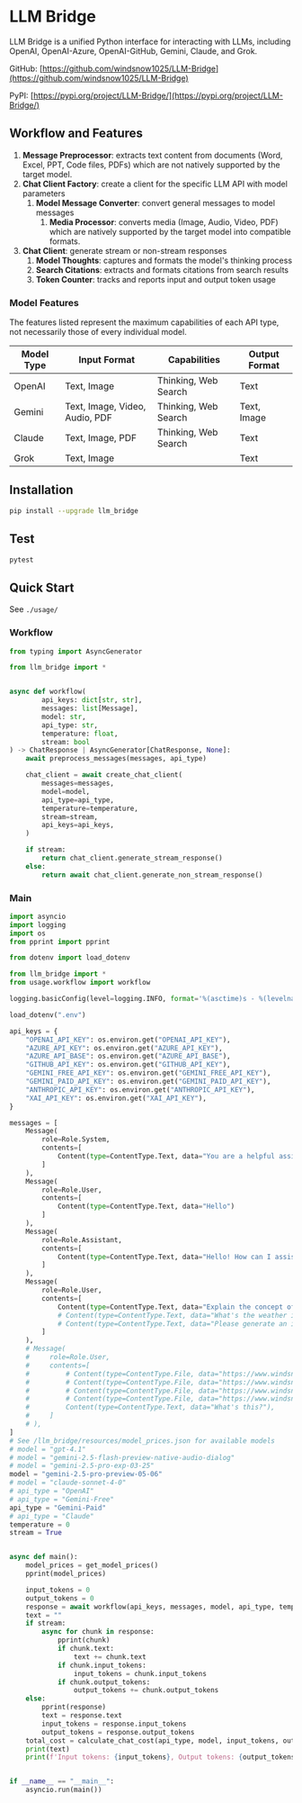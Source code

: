 # LLM Bridge

LLM Bridge is a unified Python interface for interacting with LLMs, including OpenAI, OpenAI-Azure, OpenAI-GitHub, Gemini, Claude, and Grok.

GitHub: [https://github.com/windsnow1025/LLM-Bridge](https://github.com/windsnow1025/LLM-Bridge)

PyPI: [https://pypi.org/project/LLM-Bridge/](https://pypi.org/project/LLM-Bridge/)

## Workflow and Features

1. **Message Preprocessor**: extracts text content from documents (Word, Excel, PPT, Code files, PDFs) which are not natively supported by the target model.
2. **Chat Client Factory**: create a client for the specific LLM API with model parameters
    1. **Model Message Converter**: convert general messages to model messages
        1. **Media Processor**: converts media (Image, Audio, Video, PDF) which are natively supported by the target model into compatible formats.
3. **Chat Client**: generate stream or non-stream responses
    1. **Model Thoughts**: captures and formats the model's thinking process
    2. **Search Citations**: extracts and formats citations from search results
    3. **Token Counter**: tracks and reports input and output token usage

### Model Features

The features listed represent the maximum capabilities of each API type, not necessarily those of every individual model.

| Model Type | Input Format                   | Capabilities         | Output Format |
|------------|--------------------------------|----------------------|---------------|
| OpenAI     | Text, Image                    | Thinking, Web Search | Text          |
| Gemini     | Text, Image, Video, Audio, PDF | Thinking, Web Search | Text, Image   |
| Claude     | Text, Image, PDF               | Thinking, Web Search | Text          |
| Grok       | Text, Image                    |                      | Text          |

## Installation

```bash
pip install --upgrade llm_bridge
```

## Test

```bash
pytest
```

## Quick Start

See `./usage/`

### Workflow

```python
from typing import AsyncGenerator

from llm_bridge import *


async def workflow(
        api_keys: dict[str, str],
        messages: list[Message],
        model: str,
        api_type: str,
        temperature: float,
        stream: bool
) -> ChatResponse | AsyncGenerator[ChatResponse, None]:
    await preprocess_messages(messages, api_type)

    chat_client = await create_chat_client(
        messages=messages,
        model=model,
        api_type=api_type,
        temperature=temperature,
        stream=stream,
        api_keys=api_keys,
    )

    if stream:
        return chat_client.generate_stream_response()
    else:
        return await chat_client.generate_non_stream_response()
```

### Main

```python
import asyncio
import logging
import os
from pprint import pprint

from dotenv import load_dotenv

from llm_bridge import *
from usage.workflow import workflow

logging.basicConfig(level=logging.INFO, format='%(asctime)s - %(levelname)s - %(message)s')

load_dotenv(".env")

api_keys = {
    "OPENAI_API_KEY": os.environ.get("OPENAI_API_KEY"),
    "AZURE_API_KEY": os.environ.get("AZURE_API_KEY"),
    "AZURE_API_BASE": os.environ.get("AZURE_API_BASE"),
    "GITHUB_API_KEY": os.environ.get("GITHUB_API_KEY"),
    "GEMINI_FREE_API_KEY": os.environ.get("GEMINI_FREE_API_KEY"),
    "GEMINI_PAID_API_KEY": os.environ.get("GEMINI_PAID_API_KEY"),
    "ANTHROPIC_API_KEY": os.environ.get("ANTHROPIC_API_KEY"),
    "XAI_API_KEY": os.environ.get("XAI_API_KEY"),
}

messages = [
    Message(
        role=Role.System,
        contents=[
            Content(type=ContentType.Text, data="You are a helpful assistant.")
        ]
    ),
    Message(
        role=Role.User,
        contents=[
            Content(type=ContentType.Text, data="Hello")
        ]
    ),
    Message(
        role=Role.Assistant,
        contents=[
            Content(type=ContentType.Text, data="Hello! How can I assist you today?")
        ]
    ),
    Message(
        role=Role.User,
        contents=[
            Content(type=ContentType.Text, data="Explain the concept of Occam's Razor and provide a simple, everyday example."),
            # Content(type=ContentType.Text, data="What's the weather in NYC today?"),
            # Content(type=ContentType.Text, data="Please generate an image of a cat."),
        ]
    ),
    # Message(
    #     role=Role.User,
    #     contents=[
    #         # Content(type=ContentType.File, data="https://www.windsnow1025.com/minio/windsnow/uploads/1/1746208707489-image.png"),
    #         # Content(type=ContentType.File, data="https://www.windsnow1025.com/minio/windsnow/uploads/1/1746209841847-A%20Tutorial%20on%20Spectral%20Clustering.pdf"),
    #         # Content(type=ContentType.File, data="https://www.windsnow1025.com/minio/windsnow/uploads/1/1746212253473-file_example_MP3_700KB.mp3"),
    #         # Content(type=ContentType.File, data="https://www.windsnow1025.com/minio/windsnow/uploads/1/1746212980820-file_example_MP4_480_1_5MG.mp4"),
    #         Content(type=ContentType.Text, data="What's this?"),
    #     ]
    # ),
]
# See /llm_bridge/resources/model_prices.json for available models
# model = "gpt-4.1"
# model = "gemini-2.5-flash-preview-native-audio-dialog"
# model = "gemini-2.5-pro-exp-03-25"
model = "gemini-2.5-pro-preview-05-06"
# model = "claude-sonnet-4-0"
# api_type = "OpenAI"
# api_type = "Gemini-Free"
api_type = "Gemini-Paid"
# api_type = "Claude"
temperature = 0
stream = True


async def main():
    model_prices = get_model_prices()
    pprint(model_prices)

    input_tokens = 0
    output_tokens = 0
    response = await workflow(api_keys, messages, model, api_type, temperature, stream)
    text = ""
    if stream:
        async for chunk in response:
            pprint(chunk)
            if chunk.text:
                text += chunk.text
            if chunk.input_tokens:
                input_tokens = chunk.input_tokens
            if chunk.output_tokens:
                output_tokens += chunk.output_tokens
    else:
        pprint(response)
        text = response.text
        input_tokens = response.input_tokens
        output_tokens = response.output_tokens
    total_cost = calculate_chat_cost(api_type, model, input_tokens, output_tokens)
    print(text)
    print(f'Input tokens: {input_tokens}, Output tokens: {output_tokens}, Total cost: ${total_cost}')


if __name__ == "__main__":
    asyncio.run(main())
```
